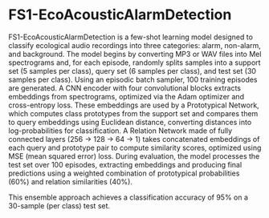 # FS1-EcoAcousticAlarmDetection

FS1-EcoAcousticAlarmDetection is a few-shot learning model designed to classify ecological audio recordings into three categories: alarm, non-alarm, and background. The model begins by converting MP3 or WAV files into Mel spectrograms and, for each episode, randomly splits samples into a support set (5 samples per class), query set (6 samples per class), and test set (30 samples per class). Using an episodic batch sampler, 100 training episodes are generated. A CNN encoder with four convolutional blocks extracts embeddings from spectrograms, optimized via the Adam optimizer and cross-entropy loss. These embeddings are used by a Prototypical Network, which computes class prototypes from the support set and compares them to query embeddings using Euclidean distance, converting distances into log-probabilities for classification. A Relation Network made of fully connected layers (256 -> 128 -> 64 -> 1) takes concatenated embeddings of each query and prototype pair to compute similarity scores, optimized using MSE (mean squared error) loss. During evaluation, the model processes the test set over 100 episodes, extracting embeddings and producing final predictions using a weighted combination of prototypical probabilities (60%) and relation similarities (40%).

This ensemble approach achieves a classification accuracy of 95% on a 30-sample (per class) test set.
